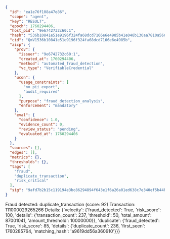 ```json
{
  "id": "ea1e76f108a47e86",
  "scope": "agent",
  "key": "RESULT",
  "epoch": 1760294406,
  "host_pid": "9e6742732c60:1",
  "hash": "536b10841e51e9196f324fa68dcd7166e6e4985b41e048b130aa7810a5663313",
  "cid": "QmV1536b10841e51e9196f324fa68dcd7166e6e4985b",
  "aicp": {
    "prov": {
      "issuer": "9e6742732c60:1",
      "created_at": 1760294406,
      "method": "automated_fraud_detection",
      "vc_type": "VerifiableCredential"
    },
    "ucon": {
      "usage_constraints": [
        "no_pii_export",
        "audit_required"
      ],
      "purpose": "fraud_detection_analysis",
      "enforcement": "mandatory"
    },
    "eval": {
      "confidence": 1.0,
      "evidence_count": 0,
      "review_status": "pending",
      "evaluated_at": 1760294406
    }
  },
  "sources": [],
  "edges": [],
  "metrics": {},
  "thresholds": {},
  "tags": [
    "fraud",
    "duplicate_transaction",
    "risk_critical"
  ],
  "sig": "9afd7b2b15c119194e3bc86294894f643e1f6a26a01ed638c7e340ef5b44b644"
}
```

Fraud detected: duplicate_transaction (score: 92)
Transaction: 111000029265266
Details: {'velocity': {'fraud_detected': True, 'risk_score': 100, 'details': {'transaction_count': 237, 'threshold': 50, 'total_amount': 87001041, 'amount_threshold': 10000000}}, 'duplicate': {'fraud_detected': True, 'risk_score': 85, 'details': {'duplicate_count': 236, 'first_seen': 1760285764, 'matching_hash': 'a9619dd56a360910'}}}